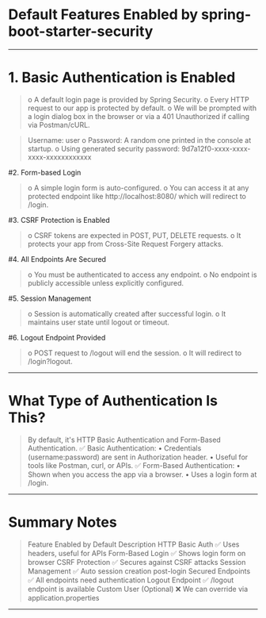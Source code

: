 # Default Features Enabled by spring-boot-starter-security
___________________________________________________________

# 1.	Basic Authentication is Enabled
>	o	A default login page is provided by Spring Security.
	o	Every HTTP request to our app is protected by default.
	o	We will be prompted with a login dialog box in the browser or via a 401 Unauthorized if calling via Postman/cURL.

>	Username: user
	o	Password: A random one printed in the console at startup.
	o	Using generated security password: 9d7a12f0-xxxx-xxxx-xxxx-xxxxxxxxxxxx

#2.	Form-based Login
>	o	A simple login form is auto-configured.
	o	You can access it at any protected endpoint like http://localhost:8080/ which will redirect to /login.

#3.	CSRF Protection is Enabled
>	o	CSRF tokens are expected in POST, PUT, DELETE requests.
	o	It protects your app from Cross-Site Request Forgery attacks.

#4.	All Endpoints Are Secured
>	o	You must be authenticated to access any endpoint.
	o	No endpoint is publicly accessible unless explicitly configured.

#5.	Session Management
>	o	Session is automatically created after successful login.
	o	It maintains user state until logout or timeout.

#6.	Logout Endpoint Provided
>	o	POST request to /logout will end the session.
	o	It will redirect to /login?logout.
__________________________________
# What Type of Authentication Is This?
>	By default, it's HTTP Basic Authentication and Form-Based Authentication.
	✅ Basic Authentication:
	•	Credentials (username:password) are sent in Authorization header.
	•	Useful for tools like Postman, curl, or APIs.
	✅ Form-Based Authentication:
	•	Shown when you access the app via a browser.
	•	Uses a login form at /login.
_______________________________________
# Summary Notes
>	Feature 				Enabled by Default		Description
	HTTP Basic Auth			✅						Uses headers, useful for APIs
	Form-Based Login		✅						Shows login form on browser
	CSRF Protection			✅						Secures against CSRF attacks
	Session Management		✅						Auto session creation post-login
	Secured Endpoints		✅						All endpoints need authentication
	Logout Endpoint			✅						/logout endpoint is available
	Custom User (Optional)	❌						We can override via application.properties

________________________________________
